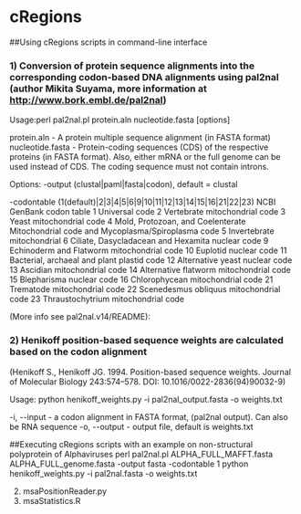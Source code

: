 # cRegions

##Using cRegions scripts in command-line interface

### 1) Conversion of protein sequence alignments into the corresponding codon-based DNA alignments using pal2nal (author Mikita Suyama, more information at http://www.bork.embl.de/pal2nal)

Usage:perl  pal2nal.pl  protein.aln  nucleotide.fasta [options] 

protein.aln - A protein multiple sequence alignment (in FASTA format)
nucleotide.fasta -  Protein-coding sequences (CDS) of the respective proteins (in FASTA format). Also, either mRNA or the full genome can be used instead of CDS. The coding sequence must not contain introns.

Options:
-output (clustal|paml|fasta|codon), default = clustal

-codontable (1(default)|2|3|4|5|6|9|10|11|12|13|14|15|16|21|22|23)
    NCBI GenBank codon table
    1  Universal code
    2  Vertebrate mitochondrial code
    3  Yeast mitochondrial code
    4  Mold, Protozoan, and Coelenterate Mitochondrial code and Mycoplasma/Spiroplasma code
    5  Invertebrate mitochondrial
    6  Ciliate, Dasycladacean and Hexamita nuclear code
    9  Echinoderm and Flatworm mitochondrial code
    10  Euplotid nuclear code
    11  Bacterial, archaeal and plant plastid code
    12  Alternative yeast nuclear code
    13  Ascidian mitochondrial code
    14  Alternative flatworm mitochondrial code
    15  Blepharisma nuclear code
    16  Chlorophycean mitochondrial code
    21  Trematode mitochondrial code
    22  Scenedesmus obliquus mitochondrial code
    23  Thraustochytrium mitochondrial code


(More info see pal2nal.v14/README):


### 2) Henikoff position-based sequence weights are calculated based on the codon alignment 
(Henikoff S., Henikoff JG. 1994. Position-based sequence weights. Journal of Molecular Biology 243:574–578. DOI: 10.1016/0022-2836(94)90032-9)


Usage: python henikoff_weights.py -i pal2nal_output.fasta -o weights.txt

-i, --input - a codon alignment in FASTA format, (pal2nal output). Can also be RNA sequence
-o, --output - output file, default is weights.txt


##Executing cRegions scripts with an example on non-structural polyprotein of Alphaviruses
perl pal2nal.pl  ALPHA_FULL_MAFFT.fasta  ALPHA_FULL_genome.fasta  -output fasta -codontable 1
python henikoff_weights.py -i pal2nal.fasta -o weights.txt


2) msaPositionReader.py
3) msaStatistics.R 